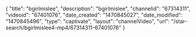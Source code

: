 {
    "title": "bgirlmislee",
    "description": "bgirlmislee",
    "channelid": "67314311",
    "videoid": "67401076",
    "date_created": "1470845027",
    "date_modified": "1470845496",
    "type": "captivate",
    "layout": "channelVideo",
    "url": "\/star-search\/bgirlmislee4-mp4\/67314311-67401076"
}